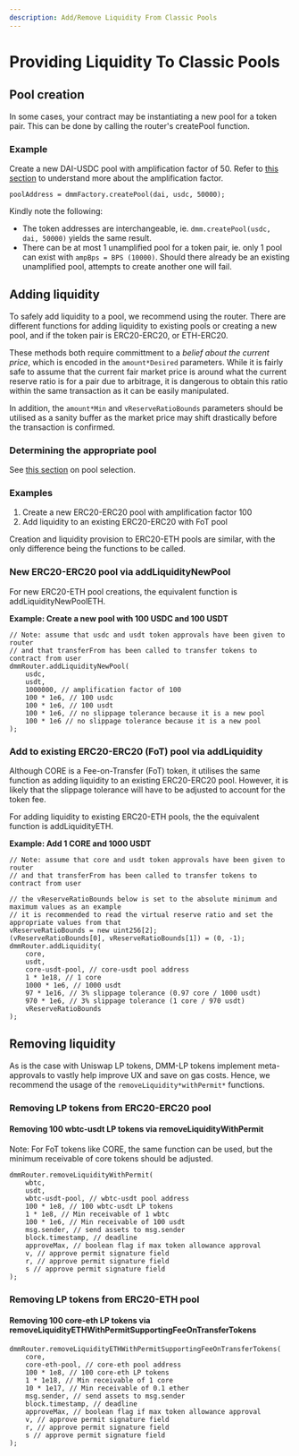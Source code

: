 ```yaml
---
description: Add/Remove Liquidity From Classic Pools
---
```


# Providing Liquidity To Classic Pools

## Pool creation

In some cases, your contract may be instantiating a new pool for a token pair. This can be done by calling the router's createPool function.

### Example[​](https://docs.kyberswap.com/Classic/contract/providing-liquidity#example) <a href="#example" id="example"></a>

Create a new DAI-USDC pool with amplification factor of 50. Refer to [this section](../concepts/dynamic-pricing-curves.md) to understand more about the amplification factor.

```solidity
poolAddress = dmmFactory.createPool(dai, usdc, 50000);
```

Kindly note the following:

* The token addresses are interchangeable, ie. `dmm.createPool(usdc, dai, 50000)` yields the same result.
* There can be at most 1 unamplified pool for a token pair, ie. only 1 pool can exist with `ampBps = BPS (10000)`. Should there already be an existing unamplified pool, attempts to create another one will fail.

## Adding liquidity

To safely add liquidity to a pool, we recommend using the router. There are different functions for adding liquidity to existing pools or creating a new pool, and if the token pair is ERC20-ERC20, or ETH-ERC20.

These methods both require committment to a _belief about the current price_, which is encoded in the `amount*Desired` parameters. While it is fairly safe to assume that the current fair market price is around what the current reserve ratio is for a pair due to arbitrage, it is dangerous to obtain this ratio within the same transaction as it can be easily manipulated.

In addition, the `amount*Min` and `vReserveRatioBounds` parameters should be utilised as a sanity buffer as the market price may shift drastically before the transaction is confirmed.

### Determining the appropriate pool[​](https://docs.kyberswap.com/Classic/contract/providing-liquidity#determining-the-appropriate-pool) <a href="#determining-the-appropriate-pool" id="determining-the-appropriate-pool"></a>

See [this section](get-classic-pool-addresses.md) on pool selection.

### Examples[​](https://docs.kyberswap.com/Classic/contract/providing-liquidity#examples) <a href="#examples" id="examples"></a>

1. Create a new ERC20-ERC20 pool with amplification factor 100
2. Add liquidity to an existing ERC20-ERC20 with FoT pool

Creation and liquidity provision to ERC20-ETH pools are similar, with the only difference being the functions to be called.

### New ERC20-ERC20 pool via addLiquidityNewPool[​](https://docs.kyberswap.com/Classic/contract/providing-liquidity#new-erc20-erc20-pool-via-addliquiditynewpool) <a href="#new-erc20-erc20-pool-via-addliquiditynewpool" id="new-erc20-erc20-pool-via-addliquiditynewpool"></a>

For new ERC20-ETH pool creations, the equivalent function is addLiquidityNewPoolETH.

**Example: Create a new pool with 100 USDC and 100 USDT**[**​**](https://docs.kyberswap.com/Classic/contract/providing-liquidity#example-create-a-new-pool-with-100-usdc-and-100-usdt)

```solidity
// Note: assume that usdc and usdt token approvals have been given to router
// and that transferFrom has been called to transfer tokens to contract from user
dmmRouter.addLiquidityNewPool(
    usdc,
    usdt,
    1000000, // amplification factor of 100
    100 * 1e6, // 100 usdc
    100 * 1e6, // 100 usdt
    100 * 1e6, // no slippage tolerance because it is a new pool
    100 * 1e6 // no slippage tolerance because it is a new pool
);
```

### Add to existing ERC20-ERC20 (FoT) pool via addLiquidity[​](https://docs.kyberswap.com/Classic/contract/providing-liquidity#add-to-existing-erc20-erc20-fot-pool-via-addliquidity) <a href="#add-to-existing-erc20-erc20-fot-pool-via-addliquidity" id="add-to-existing-erc20-erc20-fot-pool-via-addliquidity"></a>

Although CORE is a Fee-on-Transfer (FoT) token, it utilises the same function as adding liquidity to an existing ERC20-ERC20 pool. However, it is likely that the slippage tolerance will have to be adjusted to account for the token fee.

For adding liquidity to existing ERC20-ETH pools, the the equivalent function is addLiquidityETH.

**Example: Add 1 CORE and 1000 USDT**[**​**](https://docs.kyberswap.com/Classic/contract/providing-liquidity#example-add-1-core-and-1000-usdt)

```solidity
// Note: assume that core and usdt token approvals have been given to router
// and that transferFrom has been called to transfer tokens to contract from user

// the vReserveRatioBounds below is set to the absolute minimum and maximum values as an example
// it is recommended to read the virtual reserve ratio and set the appropriate values from that
vReserveRatioBounds = new uint256[2];
(vReserveRatioBounds[0], vReserveRatioBounds[1]) = (0, -1);
dmmRouter.addLiquidity(
    core,
    usdt,
    core-usdt-pool, // core-usdt pool address
    1 * 1e18, // 1 core
    1000 * 1e6, // 1000 usdt
    97 * 1e16, // 3% slippage tolerance (0.97 core / 1000 usdt)
    970 * 1e6, // 3% slippage tolerance (1 core / 970 usdt)
    vReserveRatioBounds
);
```

## Removing liquidity

As is the case with Uniswap LP tokens, DMM-LP tokens implement meta-approvals to vastly help improve UX and save on gas costs. Hence, we recommend the usage of the `removeLiquidity*withPermit*` functions.

### Removing LP tokens from ERC20-ERC20 pool[​](https://docs.kyberswap.com/Classic/contract/providing-liquidity#removing-lp-tokens-from-erc20-erc20-pool) <a href="#removing-lp-tokens-from-erc20-erc20-pool" id="removing-lp-tokens-from-erc20-erc20-pool"></a>

#### Removing 100 wbtc-usdt LP tokens via removeLiquidityWithPermit[​](https://docs.kyberswap.com/Classic/contract/providing-liquidity#removing-100-wbtc-usdt-lp-tokens-via-removeliquiditywithpermit) <a href="#removing-100-wbtc-usdt-lp-tokens-via-removeliquiditywithpermit" id="removing-100-wbtc-usdt-lp-tokens-via-removeliquiditywithpermit"></a>

Note: For FoT tokens like CORE, the same function can be used, but the minimum receivable of core tokens should be adjusted.

```solidity
dmmRouter.removeLiquidityWithPermit(
    wbtc,
    usdt,
    wbtc-usdt-pool, // wbtc-usdt pool address
    100 * 1e8, // 100 wbtc-usdt LP tokens
    1 * 1e8, // Min receivable of 1 wbtc
    100 * 1e6, // Min receivable of 100 usdt
    msg.sender, // send assets to msg.sender
    block.timestamp, // deadline
    approveMax, // boolean flag if max token allowance approval
    v, // approve permit signature field
    r, // approve permit signature field
    s // approve permit signature field
);
```

### Removing LP tokens from ERC20-ETH pool[​](https://docs.kyberswap.com/Classic/contract/providing-liquidity#removing-lp-tokens-from-erc20-eth-pool) <a href="#removing-lp-tokens-from-erc20-eth-pool" id="removing-lp-tokens-from-erc20-eth-pool"></a>

#### Removing 100 core-eth LP tokens via removeLiquidityETHWithPermitSupportingFeeOnTransferTokens[​](https://docs.kyberswap.com/Classic/contract/providing-liquidity#removing-100-core-eth-lp-tokens-via-removeliquidityethwithpermitsupportingfeeontransfertokens) <a href="#removing-100-core-eth-lp-tokens-via-removeliquidityethwithpermitsupportingfeeontransfertokens" id="removing-100-core-eth-lp-tokens-via-removeliquidityethwithpermitsupportingfeeontransfertokens"></a>

```solidity
dmmRouter.removeLiquidityETHWithPermitSupportingFeeOnTransferTokens(
    core,
    core-eth-pool, // core-eth pool address
    100 * 1e8, // 100 core-eth LP tokens
    1 * 1e18, // Min receivable of 1 core
    10 * 1e17, // Min receivable of 0.1 ether
    msg.sender, // send assets to msg.sender
    block.timestamp, // deadline
    approveMax, // boolean flag if max token allowance approval
    v, // approve permit signature field
    r, // approve permit signature field
    s // approve permit signature field
);
```

